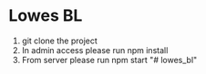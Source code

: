 # Lowes BL

1. git clone the project
2. In admin access please run npm install
3. From server please run npm start
"# lowes_bl" 

